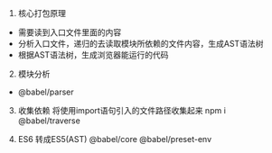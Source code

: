 1. 核心打包原理
  - 需要读到入口文件里面的内容
  - 分析入口文件，递归的去读取模块所依赖的文件内容，生成AST语法树
  - 根据AST语法树，生成浏览器能运行的代码


2. 模块分析
 - @babel/parser

3. 收集依赖
  将使用import语句引入的文件路径收集起来
  npm i @babel/traverse

4. ES6 转成ES5(AST) 
  @babel/core
  @babel/preset-env